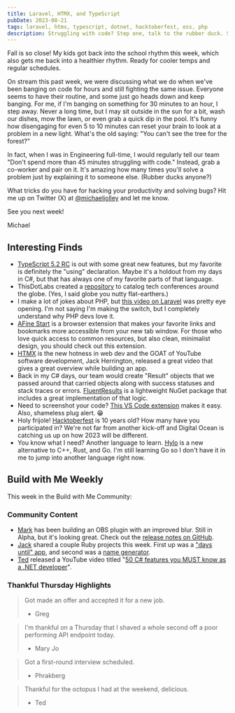 ```yaml
---
title: Laravel, HTMX, and TypeScript
pubDate: 2023-08-21
tags: laravel, htmx, typescript, dotnet, hacktoberfest, oss, php
description: Struggling with code? Step one, talk to the rubber duck. Step two, step away. Step three, talk to a team mate or friend.
---
```


Fall is so close! My kids got back into the school rhythm this week, which also gets me back into a healthier rhythm. Ready for cooler temps and regular schedules.

On stream this past week, we were discussing what we do when we've been banging on code for hours and still fighting the same issue. Everyone seems to have their routine, and some just go heads down and keep banging. For me, if I'm banging on something for 30 minutes to an hour, I step away. Never a long time, but I may sit outside in the sun for a bit, wash our dishes, mow the lawn, or even grab a quick dip in the pool. It's funny how disengaging for even 5 to 10 minutes can reset your brain to look at a problem in a new light. What's the old saying: "You can't see the tree for the forest?"

In fact, when I was in Engineering full-time, I would regularly tell our team "Don't spend more than 45 minutes struggling with code." Instead, grab a co-worker and pair on it. It's amazing how many times you'll solve a problem just by explaining it to someone else. (Rubber ducks anyone?)

What tricks do you have for hacking your productivity and solving bugs? Hit me up on Twitter (X) at [@michaeljolley](https://twitter.com/michaeljolley) and let me know.

See you next week!

Michael

## Interesting Finds

- [​TypeScript 5.2 RC](https://devblogs.microsoft.com/typescript/announcing-typescript-5-2-rc/) is out with some great new features, but my favorite is definitely the "using" declaration. Maybe it's a holdout from my days in C#, but that has always one of my favorite parts of that language.
- ThisDotLabs created a [repository](https://github.com/thisdot/tech-conferences) to catalog tech conferences around the globe. (Yes, I said globe you nutty flat-earthers.)
- I make a lot of jokes about PHP, but [this video on Laravel](https://www.youtube.com/watch?v=xmvD_EjNE-4) was pretty eye opening. I'm not saying I'm making the switch, but I completely understand why PHP devs love it.
- [​AFine Start](https://afinestart.me/) is a browser extension that makes your favorite links and bookmarks more accessible from your new tab window. For those who love quick access to common resources, but also clean, minimalist design, you should check out this extension.
- [​HTMX](https://www.youtube.com/watch?v=DuGyH5RvfbY) is the new hotness in web dev and the GOAT of YouTube software development, Jack Herrington, released a great video that gives a great overview while building an app.
- Back in my C# days, our team would create "Result" objects that we passed around that carried objects along with success statuses and stack traces or errors. [FluentResults](https://github.com/altmann/FluentResults) is a lightweight NuGet package that includes a great implementation of that logic.
- Need to screenshot your code? [This VS Code extension](https://www.youtube.com/shorts/hF4rRRQDY1g) makes it easy. Also, shameless plug alert. 😁
- Holy frijole! [Hacktoberfest](https://www.digitalocean.com/blog/ten-years-hacktoberfest) is 10 years old? How many have you participated in? We're not far from another kick-off and Digital Ocean is catching us up on how 2023 will be different.
- You know what I need? Another language to learn. [Hylo](https://www.hylo-lang.org/) is a new alternative to C++, Rust, and Go. I'm still learning Go so I don't have it in me to jump into another language right now.

## Build with Me Weekly

This week in the Build with Me Community:

### Community Content

- [Mark](https://twitter.com/FiniteSingulrty) has been building an OBS plugin with an improved blur. Still in Alpha, but it's looking great. Check out the [release notes on GitHub](https://github.com/FiniteSingularity/obs-composite-blur/releases/tag/v0.0.1-alpha).
- [​Jack](https://twitter.com/exegeteio) shared a couple Ruby projects this week. First up was a ["days until" app](https://github.com/exegeteio/days_until), and second was a [name generator](https://github.com/exegeteio/name_generator).
- [​Ted](https://twitter.com/TedsTechTed) released a YouTube video titled "[50 C# features you MUST know as a .NET developer](https://www.youtube.com/watch?v=waLP_hMpGAI)".

### Thankful Thursday Highlights

> Got made an offer and accepted it for a new job.
>
> - Greg

> I'm thankful on a Thursday that I shaved a whole second off a poor performing API endpoint today.
>
> - Mary Jo

> Got a first-round interview scheduled.
>
> - Phrakberg

> Thankful for the octopus I had at the weekend, delicious.
>
> - Ted
